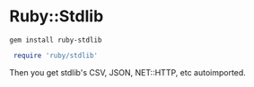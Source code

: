# Ruby::Stdlib

```
gem install ruby-stdlib
```

```ruby
 require 'ruby/stdlib'
```

Then you get stdlib's CSV, JSON, NET::HTTP, etc autoimported.
